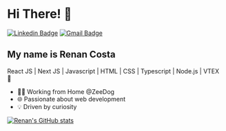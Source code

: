 <h1>Hi There! 👋</h1>

[![Linkedin Badge](https://img.shields.io/badge/-LinkedIn-1233cc?style=flat-square&logo=Linkedin&logoColor=white&link=https://www.linkedin.com/in/renan-henrique-540314166/)](https://www.linkedin.com/in/renan-henrique-540314166/)
[![Gmail Badge](https://img.shields.io/badge/-renanh3l@gmail.com-1233cc?style=flat-square&logo=Gmail&logoColor=white&link=mailto:renanh3l@gmail.com)](mailto:renanh3l@gmail.com)

## My name is Renan Costa
React JS | Next JS | Javascript | HTML | CSS | Typescript | Node.js | VTEX 🚀
- 👩‍💻 Working from Home @ZeeDog
- 🌐 Passionate about web development
- 💡 Driven by curiosity

<div align="left">
  
[![Renan's GitHub stats](https://github-readme-stats.vercel.app/api?username=RenanHCosta)](https://github.com/anuraghazra/github-readme-stats)

</div>
